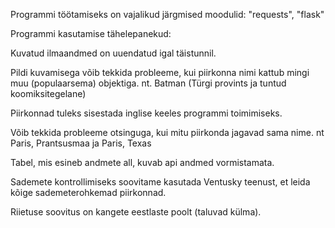 Programmi töötamiseks on vajalikud järgmised moodulid: "requests", "flask"

Programmi kasutamise tähelepanekud:

Kuvatud ilmaandmed on uuendatud igal täistunnil.

Pildi kuvamisega võib tekkida probleeme, kui piirkonna nimi kattub mingi muu (populaarsema) objektiga. nt. Batman (Türgi provints ja tuntud koomiksitegelane)

Piirkonnad tuleks sisestada inglise keeles programmi toimimiseks.

Võib tekkida probleeme otsinguga, kui mitu piirkonda jagavad sama nime. nt Paris, Prantsusmaa ja Paris, Texas

Tabel, mis esineb andmete all, kuvab api andmed vormistamata.

Sademete kontrollimiseks soovitame kasutada Ventusky teenust, et leida kõige sademeterohkemad piirkonnad.

Riietuse soovitus on kangete eestlaste poolt (taluvad külma).
